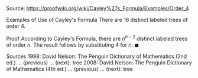 # 

Source: https://proofwiki.org/wiki/Cayley%27s_Formula/Examples/Order_4

Examples of Use of Cayley's Formula
There are $16$ distinct labeled trees of order $4$.


Proof
According to Cayley's Formula, there are $n^{n - 2}$ distinct labeled trees of order $n$.
The result follows by substituting $4$ for $n$.
$\blacksquare$


Sources
1998: David Nelson: The Penguin Dictionary of Mathematics (2nd ed.) ... (previous) ... (next): tree
2008: David Nelson: The Penguin Dictionary of Mathematics (4th ed.) ... (previous) ... (next): tree




